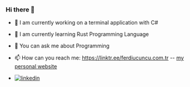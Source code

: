 ### Hi there 👋



- 🔭 I am currently working on a terminal application with C#
- 🌱 I am currently learning Rust Programming Language
- 💬 You can ask me about Programming
- 📫 How can you reach me: https://linktr.ee/ferdiucuncu.com.tr -- <a href="www.ferdiucuncu.com.tr" class="button primary">my personal website</a>

- [![linkedin](https://img.shields.io/badge/Linkedin-000000?style=for-the-badge&logo=Linkedin&logoColor=white)](https://www.linkedin.com/in/ferdiucuncu/)
